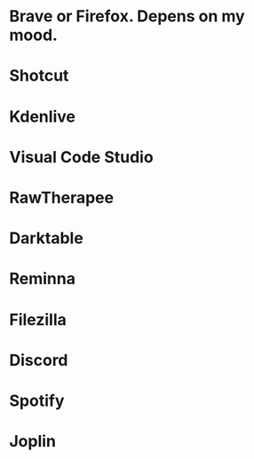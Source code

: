 # Brave or Firefox. Depens on my mood.
# Shotcut
# Kdenlive
# Visual Code Studio
# RawTherapee
# Darktable
# Reminna
# Filezilla
# Discord
# Spotify
# Joplin
